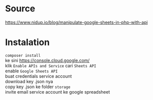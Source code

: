 # Source

<a href="https://www.nidup.io/blog/manipulate-google-sheets-in-php-with-api">https://www.nidup.io/blog/manipulate-google-sheets-in-php-with-api</a>

# Instalation

`composer install` <br>
ke sini <a href="https://console.cloud.google.com/">https://console.cloud.google.com/</a>  <br>
klik `Enable APIs and Service` cari `Sheets API` <br>
enable `Google Sheets API` <br>
buat credentials service account <br>
download key .json nya <br>
copy key .json ke folder `storage` <br>
invite email service account ke google spreadsheet <br>


